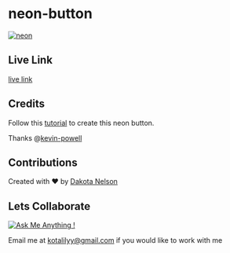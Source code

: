 # neon-button

[![neon](https://user-images.githubusercontent.com/77229281/130308977-20863d6f-7500-488a-84b0-a20ec0535f6a.png)](https://j.gifs.com/r2m8Yp.gif)

## Live Link

[live link](https://kotalilyy.github.io/neon-button/)

## Credits

Follow this [tutorial](https://www.youtube.com/watch?v=6xNcXwC6ikQ) to create this neon button.

Thanks @[kevin-powell](https://github.com/kevin-powell)

## Contributions

Created with ❤️ by [Dakota Nelson](https://github.com/kotalilyy)

## Lets Collaborate 

[![Ask Me Anything !](https://img.shields.io/badge/Ask%20me-anything-1abc9c.svg)](https://GitHub.com/Naereen/ama)

Email me at kotalilyy@gmail.com if you would like to work with me
